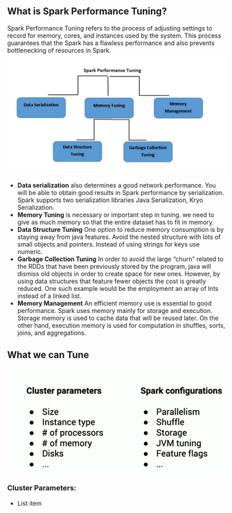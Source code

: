## What is Spark Performance Tuning?

Spark Performance Tuning refers to the process of adjusting settings to record for memory, cores, and instances used by the system. This process guarantees that the Spark has a flawless performance and also prevents bottlenecking of resources in Spark.
![Spark](https://github.com/gurditsingh/blog/blob/gh-pages/_screenshots/spark-tuning.jpg?raw=true)

 - **Data serialization** also determines a good network performance. You will be able to obtain good results in Spark performance by serialization. Spark supports two serialization libraries Java Serialization, Kryo Serialization.
 - **Memory Tuning** is necessary or important step in tuning. we need to give as much memory so that the entire dataset has to fit in memory.
 -  **Data Structure Tuning** One option to reduce memory consumption is by staying away from java features. Avoid the nested structure with lots of small objects and pointers. Instead of using strings for keys use numeric.
 -  **Garbage Collection Tuning** In order to avoid the large “churn” related to the RDDs that have been previously stored by the program, java will dismiss old objects in order to create space for new ones. However, by using data structures that feature fewer objects the cost is greatly reduced. One such example would be the employment an array of Ints instead of a linked list.
 -  **Memory Management** An efficient memory use is essential to good performance. Spark uses memory mainly for storage and execution. Storage memory is used to cache data that will be reused later. On the other hand, execution memory is used for computation in shuffles, sorts, joins, and aggregations.

## What we can Tune

![Spark](https://github.com/gurditsingh/blog/blob/gh-pages/_screenshots/spark-tuning2.png?raw=true)

### Cluster Parameters:

 - List item

<!--stackedit_data:
eyJoaXN0b3J5IjpbLTExOTYzMzEwMzQsMTYwNjkzNjA5Nyw1OD
Q3NzM4MzksMTQzNzI5MTY0NSwtMjA4ODc0NjYxMiwzOTA4Mjc2
OTcsLTY0MDY4ODc2NSw0NTQwOTgyOTAsLTEyNDU2MTkxMTQsMT
YyNzg1NDAxNywtMTc5NzcwMjY0OCwtMTY1NDMwMDM1LDc4NjM4
MzQ4NSwtNzMwMzYxMzI3LC0yMDMwNzAyOTI2LDUzODg1Mjk4Ni
wyNzQ1NzEyMDcsMTA4MjkwMzYwOSwxNzAwNTk5NTUwLDE1OTc5
MDY4MF19
-->